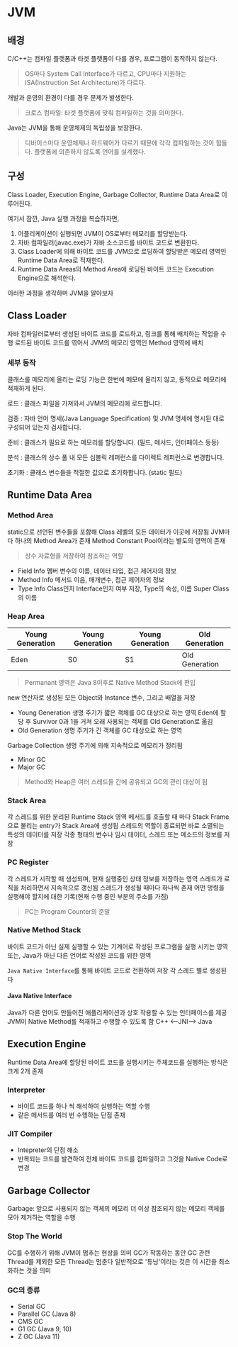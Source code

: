 # JVM
## 배경
C/C++는 컴파일 플랫폼과 타겟 플랫폼이 다를 경우, 프로그램이 동작하지 않는다.

> OS마다 System Call Interface가 다르고, CPU마다 지원하는 ISA(Instruction Set Architecture)가 다르다.

개발과 운영의 환경이 다를 경우 문제가 발생한다.
> 크로스 컴파일: 타겟 플랫폼에 맞춰 컴파일하는 것을 의미한다.

Java는 JVM을 통해 운영체제의 독립성을 보장한다.

> 디바이스마다 운영체제나 하드웨어가 다르기 때문에 각각 컴파일하는 것이 힘들다. 플랫폼에 의존하지 않도록 언어를 설계했다.


## 구성
Class Loader, Execution Engine, Garbage Collector, Runtime Data Area로 이루어진다.

여기서 잠깐, Java 실행 과정을 복습하자면,

1. 어플리케이션이 실행되면 JVM이 OS로부터 메모리를 할당받는다.
2. 자바 컴파일러(javac.exe)가 자바 소스코드를 바이트 코드로 변환한다.
3. Class Loader에 의해 바이트 코드를 JVM으로 로딩하여 할당받은 메모리 영역인 Runtime Data Area로 적재한다.
4. Runtime Data Areas의 Method Area에 로딩된 바이트 코드는 Execution Engine으로 해석한다.


이러한 과정을 생각하며 JVM을 알아보자
## Class Loader
자바 컴파일러로부터 생성된 바이트 코드를 로드하고, 링크를 통해 배치하는 작업을 수행
로드된 바이트 코드를 엮어서 JVM의 메모리 영역인 Method 영역에 배치

### 세부 동작

클래스를 메모리에 올리는 로딩 기능은 한번에 메모에 올리지 않고, 동적으로 메모리에 적재하게 된다.

로드 : 클래스 파일을 가져와서 JVM의 메모리에 로드합니다.

검증 : 자바 언어 명세(Java Language Specification) 및 JVM 명세에 명시된 대로 구성되어 있는지 검사합니다.

준비 : 클래스가 필요로 하는 메모리를 할당합니다. (필드, 메서드, 인터페이스 등등)

분석 : 클래스의 상수 풀 내 모든 심볼릭 레퍼런스를 다이렉트 레퍼런스로 변경합니다.

초기화 : 클래스 변수들을 적절한 값으로 초기화합니다. (static 필드)

## Runtime Data Area
### Method Area
static으로 선언된 변수들을 포함해 Class 레벨의 모든 데이터가 이곳에 저장됨
JVM마다 하나의 Method Area가 존재
Method Constant Pool이라는 별도의 영역이 존재
> 상수 자료형을 저장하여 참조하는 역할
- Field Info
멤버 변수의 이름, 데이터 타입, 접근 제어자의 정보
- Method Info
메서드 이음, 매개변수, 접근 제어자의 정보
- Type Info
Class인지 Interface인지 여부 저장, Type의 속성, 이름 Super Class의 이름


### Heap Area

|Young Generation|Young Generation|Young Generation|Old Generation|
|------|------|------|------|
|Eden|S0|S1|Old Generation|

> Permanant 영역은 Java 8이후로 Native Method Stack에 편입


new 연산자로 생성된 모든 Object와 Instance 변수, 그리고 배열을 저장

- Young Generation
생명 주기가 짧은 객체를 GC 대상으로 하는 영역
Eden에 할당 후 Survivor 0과 1을 거쳐 오래 사용되는 객체를 Old Generation로 옮김
- Old Generation
생명 주기가 긴 객체를 GC 대상으로 하는 영역

Garbage Collection 생명 주기에 의해 지속적으로 메모리가 정리됨
- Minor GC
- Major GC

> Method와 Heap은 여러 스레드들 간에 공유되고 GC의 관리 대상이 됨

### Stack Area
각 스레드를 위한 분리된 Runtime Stack 영역
메서드를 호출할 때 마다 Stack Frame으로 불리는 entry가 Stack Area에 생성됨
스레드의 역할이 종료되면 바로 소멸되는 특성의 데이터를 저장
각종 형태의 변수나 임시 데이터, 스레드 또는 메소드의 정보를 저장

### PC Register
각 스레드가 시작할 때 생성되며, 현재 실행중인 상태 정보를 저장하는 영역
스레드가 로직을 처리하면서 지속적으로 갱신됨
스레드가 생성될 때마다 하나씩 존재
어떤 명령을 실행해야 할지에 대한 기록(현재 수행 중인 부분의 주소를 가짐)

> PC는 Program Counter의 준말

### Native Method Stack
바이트 코드가 아닌 실제 실행할 수 있는 기계어로 작성된 프로그램을 실행 시키는 영역
또는, Java가 아닌 다른 언어로 작성된 코드를 위한 영역

`Java Native Interface`를 통해 바이트 코드로 전환하여 저장
각 스레드 별로 생성된다

#### Java Native Interface
Java가 다른 언어도 만들어진 애플리케이션과 상호 작용할 수 있는 인터페이스를 제공
JVM이 Native Method를 적재하고 수행할 수 있도록 함
C++ <--JNI--> Java

## Execution Engine
Runtime Data Area에 할당된 바이트 코드를 실행시키는 주체코드를 실행하는 방식은 크게 2개 존재

### Interpreter
- 바이트 코드를 하나 씩 해석하여 실행하는 역할 수행
-  같은 메서드를 여러 번 수행하는 단점 존재

### JIT Compiler
- Intepreter의 단점 해소
- 반복되는 코드를 발견하여 전체 바이트 코드를 컴파일하고 그것을 Native Code로 변경

## Garbage Collector
Garbage: 앞으로 사용되지 않는 객체의 메모리
더 이상 참조되지 않는 메모리 객체를 모아 제거하는 역할을 수행

### Stop The World
GC를 수행하기 위해 JVM이 멈추는 현상을 의미
GC가 작동하는 동안 GC 관련 Thread를 제외한 모든 Thread는 멈춘다
일반적으로 '튜닝'이라는 것은 이 시간을 최소화하는 것을 의미

### GC의 종류
- Serial GC
- Parallel GC (Java 8)
- CMS GC
- G1 GC (Java 9, 10)
- Z GC (Java 11)